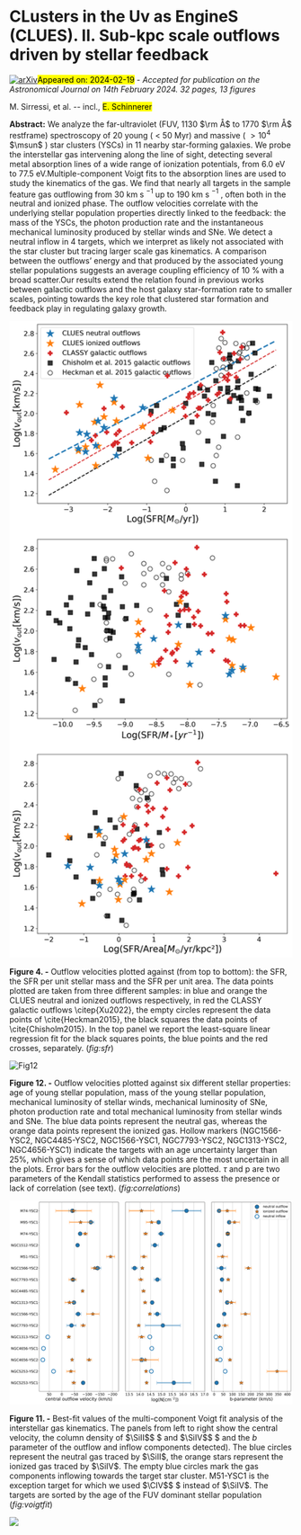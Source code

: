 <div class="macros" style="visibility:hidden;">
$\newcommand{\ensuremath}{}$
$\newcommand{\xspace}{}$
$\newcommand{\object}[1]{\texttt{#1}}$
$\newcommand{\farcs}{{.}''}$
$\newcommand{\farcm}{{.}'}$
$\newcommand{\arcsec}{''}$
$\newcommand{\arcmin}{'}$
$\newcommand{\ion}[2]{#1#2}$
$\newcommand{\textsc}[1]{\textrm{#1}}$
$\newcommand{\hl}[1]{\textrm{#1}}$
$\newcommand{\footnote}[1]{}$
$\newcommand{\vdag}{(v)^\dagger}$
$\newcommand$
$\newcommand$
$\newcommand{\HI}{\mbox{H~{\sc i}}}$
$\newcommand{\HII}{\mbox{H~{\sc ii}}}$
$\newcommand{\AlII}{\mbox{Al~{\sc ii}}}$
$\newcommand{\SiIII}{\mbox{Si~{\sc iii}}}$
$\newcommand{\SiII}{\mbox{Si~{\sc ii}}}$
$\newcommand{\SII}{\mbox{S~{\sc ii}}}$
$\newcommand{\CII}{\mbox{C~{\sc ii}}}$
$\newcommand{\CIII}{\mbox{C~{\sc iii}}}$
$\newcommand{\SiIV}{\mbox{Si~{\sc iv}}}$
$\newcommand{\CIV}{\mbox{C~{\sc iv}}}$
$\newcommand{\NII}{\mbox{N~{\sc ii}}}$
$\newcommand{\NV}{\mbox{N~{\sc v}}}$
$\newcommand{\SV}{\mbox{S~{\sc v}}}$
$\newcommand{\msun}{\hbox{M_\odot}}$</div>



<div id="title">

# CLusters in the Uv as EngineS (CLUES). II. Sub-kpc scale outflows driven by stellar feedback

</div>
<div id="comments">

[![arXiv](https://img.shields.io/badge/arXiv-2402.10270-b31b1b.svg)](https://arxiv.org/abs/2402.10270)<mark>Appeared on: 2024-02-19</mark> -  _Accepted for publication on the Astronomical Journal on 14th February 2024. 32 pages, 13 figures_

</div>
<div id="authors">

M. Sirressi, et al. -- incl., <mark>E. Schinnerer</mark>

</div>
<div id="abstract">

**Abstract:** We analyze the far-ultraviolet (FUV, 1130 $\rm Å$ to 1770 $\rm Å$ restframe) spectroscopy of 20 young ( $<$ 50 Myr) and massive ( $>10^4$ $\msun$ ) star clusters (YSCs) in 11 nearby star-forming galaxies. We probe the interstellar gas intervening along the line of sight, detecting several metal absorption lines of a wide range of ionization potentials, from 6.0 eV to 77.5 eV.Multiple-component Voigt fits to the absorption lines are used to study the kinematics of the gas. We find that nearly all targets in the sample feature gas outflowing from 30 km s $^{-1}$ up to 190 km s $^{-1}$ , often both in the neutral and ionized phase. The outflow velocities correlate with the underlying stellar population properties directly linked to the feedback: the mass of the YSCs, the photon production rate and the instantaneous mechanical luminosity produced by stellar winds and SNe. We detect a neutral inflow in 4 targets, which we interpret as likely not associated with the star cluster but tracing larger scale gas kinematics. A comparison between the outflows’ energy and that produced by the associated young stellar populations suggests an average coupling efficiency of 10 \% with a broad scatter.Our results extend the relation found in previous works between galactic outflows and the host galaxy star-formation rate to smaller scales, pointing towards the key role that clustered star formation and feedback play in regulating galaxy growth.

</div>

<div id="div_fig1">

<img src="tmp_2402.10270/./figures/SFR_vel_relations.png" alt="Fig4" width="100%"/>

**Figure 4. -** Outflow velocities plotted against (from top to bottom): the SFR, the SFR per unit stellar mass and the SFR per unit area. The data points plotted are taken from three different samples: in blue and orange the CLUES neutral and ionized outflows respectively, in red the CLASSY galactic outflows \citep{Xu2022}, the empty circles represent the data points of \cite{Heckman2015}, the black squares the data points of \cite{Chisholm2015}. In the top panel we report the least-square linear regression fit for the black squares points, the blue points and the red crosses, separately. (*fig:sfr*)

</div>
<div id="div_fig2">

<img src="tmp_2402.10270/./figures/correlations_wAge_holl.png" alt="Fig12" width="100%"/>

**Figure 12. -** Outflow velocities plotted against six different stellar properties: age of young stellar population, mass of the young stellar population, mechanical luminosity of stellar winds, mechanical luminosity of SNe, photon production rate and total mechanical luminosity from stellar winds and SNe. The blue data points represent the neutral gas, whereas the orange data points represent the ionized gas. Hollow markers (NGC1566-YSC2, NGC4485-YSC2, NGC1566-YSC1, NGC7793-YSC2, NGC1313-YSC2, NGC4656-YSC1) indicate the targets with an age uncertainty larger than 25\%, which gives a sense of which data points are the most uncertain in all the plots. Error bars for the outflow velocities are plotted. $\tau$ and p are two parameters of the Kendall statistics performed to assess the presence or lack of correlation (see text). (*fig:correlations*)

</div>
<div id="div_fig3">

<img src="tmp_2402.10270/./figures/voigtfit.png" alt="Fig11" width="100%"/>

**Figure 11. -** Best-fit values of the multi-component Voigt fit analysis of the interstellar gas kinematics. The panels from left to right show the central velocity, the column density of $\SiII$$ $ and $\SiIV$$ $ and the $b$ parameter of the outflow and inflow components detected). The blue circles represent the neutral gas traced by $\SiII$, the orange stars represent the ionized gas traced by $\SiIV$. The empty blue circles mark the gas components inflowing towards the target star cluster. M51-YSC1 is the exception target for which we used $\CIV$$ $ instead of $\SiIV$. The targets are sorted by the age of the FUV dominant stellar population (*fig:voigtfit*)

</div><div id="qrcode"><img src=https://api.qrserver.com/v1/create-qr-code/?size=100x100&data="https://arxiv.org/abs/2402.10270"></div>